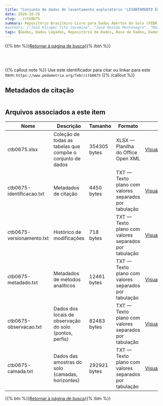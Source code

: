 ```yaml
---
title: "Conjunto de dados do levantamento exploratório 'LEVANTAMENTO EXPLORATÓRIO - RECONHECIMENTO DE SOLOS DO ESTADO DE SERGIPE.'"
date: 2020-10-28
slug: ../ctb0675
summary: Repositório Brasileiro Livre para Dados Abertos do Solo (FEBR) | A febre dos dados de solo no Brasil
#authors: ["José Klinger Tito Jacomine", "José Onaldo Montenegro", "Mateus Rosas Ribeiro", "Rheno Amaro Formiga", "Sergio Costa Pinto Pessôa", "Osvaldo Ferreira Lopes", "Aluísio Pereira da Silva", "Heraclio F. R. de Mélo Filho", "Arnaldo Moniz Ribeiro da Costa", "Gilberto Suhett", "Antonio Cabral Cavalcanti", "Fernando B. Rodrigues e Silva", "Jeronimo Cunha Almeida", "Nivaldo Burgos", "Luiz A. Regueira Medeiros", "Clotário Olivier da Silveira", "Ernani Lira de Carvalho", "Jurandir Gondim Reis", "Valdir de Araújo Beltrão", "Leandro Vettori", "Franklin dos Santos Antunes", "Maria de Lourdes A. Anastácio", "Hélio Pierantoni", "Therezinha C. L. Bezerra", "Washington de O. Barreto", "Raphael M. Bloise", "Maria Amélia Duriez", "Ruth A. L. Johas", "Giza Nara C. Moreira", "José Flávio Dynia", "José Lopes de Paula", "Hélio A. Vaz de Mello", "Ida de Souza S. Vettori", "Maria Aparecida B. Pereira", "Sinézio F. Chagas", "Adahil Medeiros Leite", "Manoel da Silva Cardoso", "Luiz Rainho S. Carneiro", "Loiva Lizia Antonello", "Zenaide Fonseca Mello", "Maria Lúcia Vasconcellos", "Ney Hamilton Porfírio", "Maria Carmelita M. Meneses", "Roberto Corsino de Oliveira", "Paulo Cardoso de Lima."]
tags: [Dados, Dados Legados, Repositório de Dados, Base de Dados, Dados Abertos]
---
```


<style>
div.alert > div {
    font-size: 0.8rem;
}
</style>

{{% btn %}}<a href="/febr/buscar/">Retornar à página de busca</a>{{% /btn %}}

<br>
<br>

{{% callout note %}}
Use este identificador para citar ou linkar para este item: `https://www.pedometria.org/febr/ctb0675`
{{% /callout %}}

## Metadados de citação

<table>
<!-- Fonte: https://gist.github.com/jfreels/6814721 -->
<script src="https://d3js.org/d3.v3.min.js" charset="utf-8"></script>
<!-- <script type='text/javascript' src='/febr/buscar/script.js'></script> -->
<script type='text/javascript'>
  d3.tsv('ctb0675-identificacao.txt',function (data) {
    var columns = ['campo', 'valor']
    tabulate(data, columns)
  })
</script>
</table>

## Arquivos associados a este item

<table style="width:100%">
  <thead>
    <tr>
      <th>Nome</th>
      <th>Descrição</th>
      <th>Tamanho</th>
      <th>Formato</th>
      <th></th>
    </tr>
  </thead>
  <tbody>
    <tr>
      <td>ctb0675.xlsx</td>
      <td>Coleção de todas as tabelas que compõe o conjunto de dados</td>
      <td>354305 bytes</td>
      <td>XLSX — Planilha do Office Open XML</td>
      <td><a href="https://cloud.utfpr.edu.br/index.php/s/Df6dhfzYJ1DDeso/download?path=%2Fctb0675&files=ctb0675.xlsx" class="btn btn-primary btn-block" role="button">Visualizar/Abrir</a></td>
    </tr>
    <tr>
      <td>ctb0675-identificacao.txt</td>
      <td>Metadados de citação</td>
      <td>4450 bytes</td>
      <td>TXT — Texto plano com valores separados por tabulação</td>
      <td><a href="https://cloud.utfpr.edu.br/index.php/s/Df6dhfzYJ1DDeso/download?path=%2Fctb0675&files=ctb0675-identificacao.txt" class="btn btn-primary btn-block" role="button">Visualizar/Abrir</a></td>
    </tr>
    <tr>
      <td>ctb0675-versionamento.txt</td>
      <td>Histórico de modificações</td>
      <td>718 bytes</td>
      <td>TXT — Texto plano com valores separados por tabulação</td>
      <td><a href="https://cloud.utfpr.edu.br/index.php/s/Df6dhfzYJ1DDeso/download?path=%2Fctb0675&files=ctb0675-versionamento.txt" class="btn btn-primary btn-block" role="button">Visualizar/Abrir</a></td>
    </tr>
    <tr>
      <td>ctb0675-metadado.txt</td>
      <td>Metadados de métodos analíticos</td>
      <td>12461 bytes</td>
      <td>TXT — Texto plano com valores separados por tabulação</td>
      <td><a href="https://cloud.utfpr.edu.br/index.php/s/Df6dhfzYJ1DDeso/download?path=%2Fctb0675&files=ctb0675-metadado.txt" class="btn btn-primary btn-block" role="button">Visualizar/Abrir</a></td>
    </tr>
    <tr>
      <td>ctb0675-observacao.txt</td>
      <td>Dados dos locais de observação do solo (pontos, perfis)</td>
      <td>82483 bytes</td>
      <td>TXT — Texto plano com valores separados por tabulação</td>
      <td><a href="https://cloud.utfpr.edu.br/index.php/s/Df6dhfzYJ1DDeso/download?path=%2Fctb0675&files=ctb0675-observacao.txt" class="btn btn-primary btn-block" role="button">Visualizar/Abrir</a></td>
    </tr>
    <tr>
      <td>ctb0675-camada.txt</td>
      <td>Dados das amostras do solo (camadas, horizontes)</td>
      <td>292921 bytes</td>
      <td>TXT — Texto plano com valores separados por tabulação</td>
      <td><a href="https://cloud.utfpr.edu.br/index.php/s/Df6dhfzYJ1DDeso/download?path=%2Fctb0675&files=ctb0675-camada.txt" class="btn btn-primary btn-block" role="button">Visualizar/Abrir</a></td>
    </tr>
  </tbody>
</table>

{{% btn %}}<a href="/febr/buscar/">Retornar à página de busca</a>{{% /btn %}}

